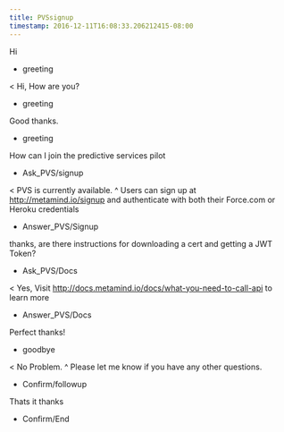 ```yaml
---
title: PVSsignup
timestamp: 2016-12-11T16:08:33.206212415-08:00
---
```


Hi
* greeting

< Hi, How are you?
* greeting

Good thanks.
* greeting

How can I join the predictive services pilot
* Ask_PVS/signup

< PVS is currently available.
^ Users can sign up at http://metamind.io/signup and authenticate with both their Force.com or Heroku credentials
* Answer_PVS/Signup

thanks, are there instructions for downloading a cert and getting a JWT Token?
* Ask_PVS/Docs

< Yes, Visit http://docs.metamind.io/docs/what-you-need-to-call-api to learn more
* Answer_PVS/Docs

Perfect thanks!
* goodbye

< No Problem.
^ Please let me know if you have any other questions.
* Confirm/followup

Thats it thanks
* Confirm/End

